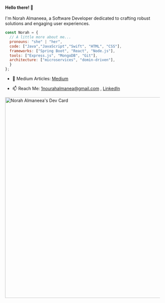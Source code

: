 #### Hello there! 👋

I'm Norah Almaneea, a Software Developer dedicated to crafting robust solutions and engaging user experiences.

```javascript
const Norah = {
  // A little more about me...
  pronouns: "she" | "her",
  code: ["Java","JavaScript","Swift", "HTML", "CSS"],
  frameworks: ["Spring Boot", "React", "Node.js"],
  tools: ["Express.js", "MongoDB", "Git"],
  architecture: ["microservices", "domin-driven"],
  }
};

```

- 📝 Medium Articles:  [Medium](https://medium.com/@1nourahalmanea)

- 📫 Reach Me: [1nourahalmanea@gmail.com](mailto:1nourahalmanea@gmail.com) , [LinkedIn](https://www.linkedin.com/in/norah-almaneea/)


<a href="https://app.daily.dev/norahalmaneea"><img src="https://api.daily.dev/devcards/v2/05gsNT7SCB2yKk57ZX7LL.png?r=82g&type=wide" width="652" alt="Norah Almaneea's Dev Card"/></a>
